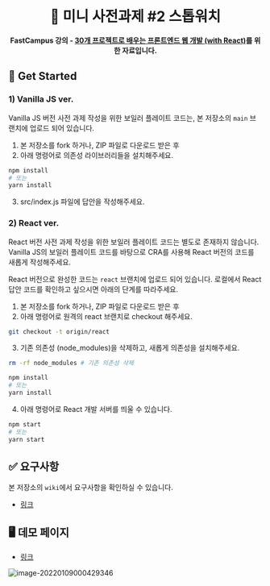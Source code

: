<div align="center">
  <h1>
     🐤 미니 사전과제 #2 스톱워치
  </h1>
  <strong>FastCampus 강의 - <a href="https://fastcampus.co.kr/dev_online_fefinal">30개 프로젝트로 배우는
프론트엔드 웹 개발 (with React)</a>를 위한 자료입니다.</strong>
</div>

## 📑 Get Started

### 1) Vanilla JS ver.

Vanilla JS 버전 사전 과제 작성을 위한 보일러 플레이트 코드는, 본 저장소의 `main` 브랜치에 업로드 되어 있습니다.

1. 본 저장소를 fork 하거나, ZIP 파일로 다운로드 받은 후
2. 아래 명령어로 의존성 라이브러리들을 설치해주세요.

```bash
npm install
# 또는
yarn install
```

3. src/index.js 파일에 답안을 작성해주세요.

### 2) React ver.

React 버전 사전 과제 작성을 위한 보일러 플레이트 코드는 별도로 존재하지 않습니다. Vanilla JS의 보일러 플레이트 코드를 바탕으로 CRA를 사용해 React 버전의 코드를 새롭게 작성해주세요.

React 버전으로 완성한 코드는 `react` 브랜치에 업로드 되어 있습니다. 로컬에서 React 답안 코드를 확인하고 싶으시면 아래의 단계를 따라주세요.

1. 본 저장소를 fork 하거나, ZIP 파일로 다운로드 받은 후
2. 아래 명령어로 원격의 react 브랜치로 checkout 해주세요.

```bash
git checkout -t origin/react
```

3. 기존 의존성 (node_modules)을 삭제하고, 새롭게 의존성을 설치해주세요.

```bash
rm -rf node_modules # 기존 의존성 삭제

npm install
# 또는
yarn install
```

4. 아래 명령어로 React 개발 서버를 띄울 수 있습니다.

```bash
npm start
# 또는
yarn start
```

## ✅ 요구사항

본 저장소의 `wiki`에서 요구사항을 확인하실 수 있습니다.

-   [링크](https://github.com/hanameee/mini-stopwatch/wiki/요구사항)

## 🖥 데모 페이지

-   [링크](https://hanameee.github.io/mini-stopwatch/src)

![image-20220109000429346](https://user-images.githubusercontent.com/25149664/148838281-528cd43d-a21a-4040-bb87-164b1dc701f2.png)
